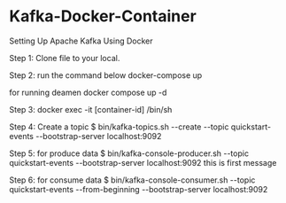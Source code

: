 # Kafka-Docker-Container
Setting Up Apache Kafka Using Docker

Step 1:
Clone file to your local.

Step 2:
run the command below
docker-compose up

for running deamen
docker compose up -d 

Step 3:
docker exec -it [container-id] /bin/sh

Step 4:
Create a topic
$ bin/kafka-topics.sh --create --topic quickstart-events --bootstrap-server localhost:9092

Step 5:
for produce data
$ bin/kafka-console-producer.sh --topic quickstart-events --bootstrap-server localhost:9092
this is first message

Step 6:
for consume data
$ bin/kafka-console-consumer.sh --topic quickstart-events --from-beginning --bootstrap-server localhost:9092

